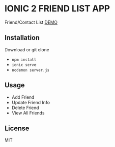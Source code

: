 # IONIC 2 FRIEND LIST APP
Friend/Contact List
[DEMO](https://still-tundra-27579.herokuapp.com/)

## Installation
Download or git clone
* `npm install`
* `ionic serve`
* `nodemon server.js`

## Usage
* Add Friend
* Update Friend Info
* Delete Friend
* View All Friends

## License
MIT
